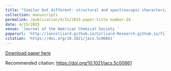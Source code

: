 ```yaml
---
title: "Similar but different: structural and spectroscopic characterization of a series of europium and curium coordination complexes"
collection: manuscripts
permalink: /publication/4/15/2025-paper-title-number-24
date: 4/15/2025
venue: 'Journal of the American Chemical Society '
paperurl: 'http://iancolliard.github.io/Colliard-Research.github.io/files/paper24.pdf'
citation: 'https://doi.org/10.1021/jacs.5c00861'
---
```


<a href='http://iancolliard.github.io/Colliard-Research.github.io/files/paper24.pdf'>Download paper here</a>

Recommended citation: https://doi.org/10.1021/jacs.5c00861
